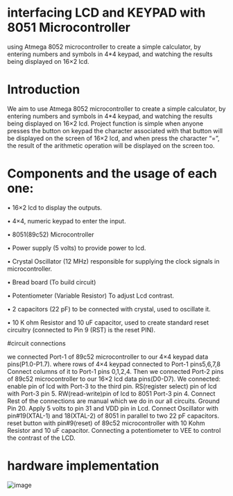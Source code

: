 # interfacing LCD and KEYPAD with 8051 Microcontroller
using Atmega 8052 microcontroller to create a simple calculator, by entering numbers and symbols in 4*4 keypad, and  watching the results being displayed on 16×2 lcd.

# Introduction 
We aim to use Atmega 8052 microcontroller to create a simple
calculator, by entering numbers and symbols in 4*4 keypad, and 
watching the results being displayed on 16×2 lcd.
Project function is simple when anyone presses the button on 
keypad the character associated with that button will be displayed 
on the screen of 16×2 lcd, and when press the character “=”, the 
result of the arithmetic operation will be displayed on the screen 
too.

# Components and the usage of each one:
• 16×2 lcd to display the outputs.

• 4×4, numeric keypad to enter the input.

• 8051(89c52) Microcontroller

• Power supply (5 volts) to provide power to lcd.

• Crystal Oscillator (12 MHz) responsible for supplying the clock signals in microcontroller.

• Bread board (To build circuit)

• Potentiometer (Variable Resistor) To adjust Lcd contrast.

• 2 capacitors (22 pF) to be connected with crystal, used to 
oscillate it.

• 10 K ohm Resistor and 10 uF capacitor, used to create 
standard reset circuitry (connected to Pin 9 (RST) is the 
reset PIN).


#circuit connections

we connected Port-1 of 89c52 microcontroller to our 4×4
keypad data pins(P1.0-P1.7). 
where rows of 4×4 keypad connected to Port-1 pins5,6,7,8 
Connect columns of it to Port-1 pins 0,1,2,4.
Then we connected Port-2 pins of 89c52 microcontroller to 
our 16×2 lcd data pins(D0-D7). 
We connected:
enable pin of lcd with Port-3 to the third pin. 
RS(register select) pin of lcd with Port-3 pin 5.
RW(read-write)pin of lcd to 8051 Port-3 pin 4.
Connect Rest of the connections are manual which we do 
in our all circuits. 
Ground Pin 20. 
Apply 5 volts to pin 31 and VDD pin in Lcd. 
Connect Oscillator with pin#19(XTAL-1) and 18(XTAL-2) 
of 8051 in parallel to two 22 pF capacitors. 
reset button with pin#9(reset) of 89c52 microcontroller with 
10 Kohm Resistor and 10 uF capacitor.
Connecting a potentiometer to VEE to control the contrast 
of the LCD.

# hardware implementation 
![image](https://github.com/khloodmontaser/LCDandKEYPAD/assets/113125527/431ff9a7-8d7b-4e02-9cdc-2329ee42d1f6)
